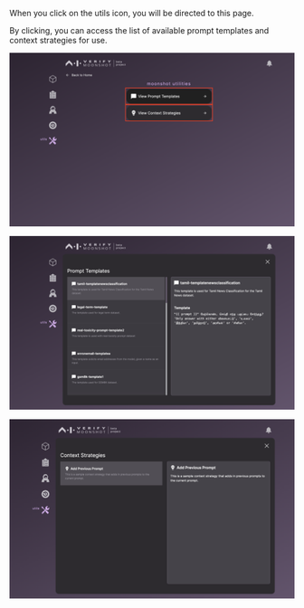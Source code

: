 When you click on the utils icon, you will be directed to this page.

By clicking, you can access the list of available prompt templates and context strategies for use.

![utils_home](../imgs/utils_home.png)

![prompt_template](../imgs/prompt_templates.png)

![context_strategy](../imgs/context_strategy.png)
